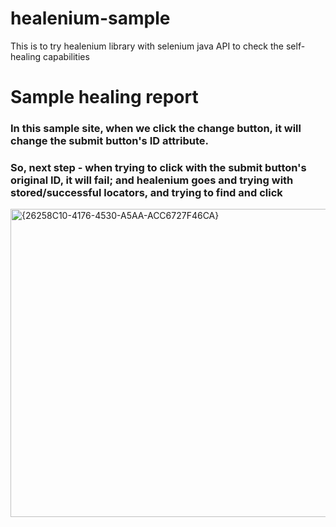 # healenium-sample
This is to try healenium library with selenium java API to check the self-healing capabilities

# Sample healing report
### In this sample site, when we click the change button, it will change the submit button's ID attribute.
### So, next step - when trying to click with the submit button's original ID, it will fail; and healenium goes and trying with stored/successful locators, and trying to find and click
<img width="1399" height="493" alt="{26258C10-4176-4530-A5AA-ACC6727F46CA}" src="https://github.com/user-attachments/assets/5b2c9168-a761-4b0b-91da-cfb32c0f7806" />
